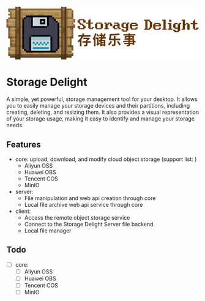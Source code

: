 ![](./storage_delight_placeholder.png)

# Storage Delight

A simple, yet powerful, storage management tool for your desktop. It allows you to easily manage your storage devices and their partitions, including creating, deleting, and resizing them. It also provides a visual representation of your storage usage, making it easy to identify and manage your storage needs.

## Features
- core: upload, download, and modify cloud object storage (support list: )
  - Aliyun OSS
  - Huawei OBS
  - Tencent COS
  - MinIO
- server:
  - File manipulation and web api creation through core
  - Local file archive web api service through core
- client: 
  - Access the remote object storage service
  - Connect to the Storage Delight Server file backend
  - Local file manager
  
## Todo
- [ ] core:
  - [ ] Aliyun OSS 
  - [ ] Huawei OBS
  - [ ] Tencent COS
  - [ ] MinIO